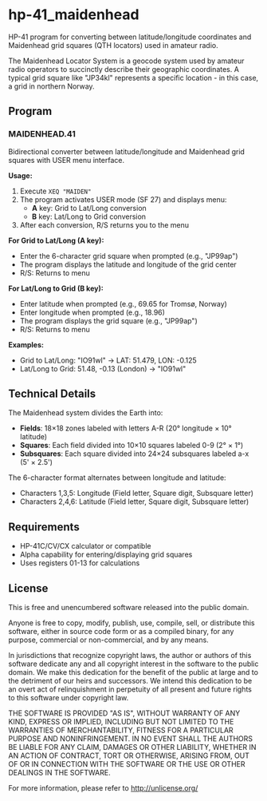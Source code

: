 # hp-41_maidenhead

HP-41 program for converting between latitude/longitude coordinates and Maidenhead grid squares (QTH locators) used in amateur radio.

The Maidenhead Locator System is a geocode system used by amateur radio operators to succinctly describe their geographic coordinates. A typical grid square like "JP34kl" represents a specific location - in this case, a grid in northern Norway.

## Program

### MAIDENHEAD.41
Bidirectional converter between latitude/longitude and Maidenhead grid squares with USER menu interface.

**Usage:**
1. Execute `XEQ "MAIDEN"`
2. The program activates USER mode (SF 27) and displays menu:
   - **A** key: Grid to Lat/Long conversion
   - **B** key: Lat/Long to Grid conversion
3. After each conversion, R/S returns you to the menu

**For Grid to Lat/Long (A key):**
- Enter the 6-character grid square when prompted (e.g., "JP99ap")
- The program displays the latitude and longitude of the grid center
- R/S: Returns to menu

**For Lat/Long to Grid (B key):**
- Enter latitude when prompted (e.g., 69.65 for Tromsø, Norway)
- Enter longitude when prompted (e.g., 18.96)
- The program displays the grid square (e.g., "JP99ap")
- R/S: Returns to menu

**Examples:**
- Grid to Lat/Long: "IO91wl" → LAT: 51.479, LON: -0.125
- Lat/Long to Grid: 51.48, -0.13 (London) → "IO91wl"

## Technical Details

The Maidenhead system divides the Earth into:
- **Fields**: 18×18 zones labeled with letters A-R (20° longitude × 10° latitude)
- **Squares**: Each field divided into 10×10 squares labeled 0-9 (2° × 1°)
- **Subsquares**: Each square divided into 24×24 subsquares labeled a-x (5' × 2.5')

The 6-character format alternates between longitude and latitude: 
- Characters 1,3,5: Longitude (Field letter, Square digit, Subsquare letter)
- Characters 2,4,6: Latitude (Field letter, Square digit, Subsquare letter)

## Requirements
- HP-41C/CV/CX calculator or compatible
- Alpha capability for entering/displaying grid squares
- Uses registers 01-13 for calculations

## License

This is free and unencumbered software released into the public domain.

Anyone is free to copy, modify, publish, use, compile, sell, or
distribute this software, either in source code form or as a compiled
binary, for any purpose, commercial or non-commercial, and by any
means.

In jurisdictions that recognize copyright laws, the author or authors
of this software dedicate any and all copyright interest in the
software to the public domain. We make this dedication for the benefit
of the public at large and to the detriment of our heirs and
successors. We intend this dedication to be an overt act of
relinquishment in perpetuity of all present and future rights to this
software under copyright law.

THE SOFTWARE IS PROVIDED "AS IS", WITHOUT WARRANTY OF ANY KIND,
EXPRESS OR IMPLIED, INCLUDING BUT NOT LIMITED TO THE WARRANTIES OF
MERCHANTABILITY, FITNESS FOR A PARTICULAR PURPOSE AND NONINFRINGEMENT.
IN NO EVENT SHALL THE AUTHORS BE LIABLE FOR ANY CLAIM, DAMAGES OR
OTHER LIABILITY, WHETHER IN AN ACTION OF CONTRACT, TORT OR OTHERWISE,
ARISING FROM, OUT OF OR IN CONNECTION WITH THE SOFTWARE OR THE USE OR
OTHER DEALINGS IN THE SOFTWARE.

For more information, please refer to <http://unlicense.org/>

